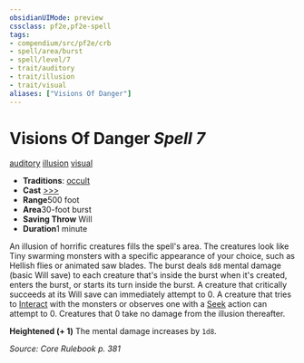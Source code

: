 ```yaml
---
obsidianUIMode: preview
cssclass: pf2e,pf2e-spell
tags:
- compendium/src/pf2e/crb
- spell/area/burst
- spell/level/7
- trait/auditory
- trait/illusion
- trait/visual
aliases: ["Visions Of Danger"]
---
```

# Visions Of Danger *Spell 7*   
[auditory](/rules/traits/auditory.md)  [illusion](/rules/traits/illusion.md)  [visual](/rules/traits/visual.md)  

- **Traditions**: [occult](/rules/traits/occult.md)
- **Cast** [>>>](/rules/core-rulebook/chapter-9-playing-the-game.md#Actions "Three-Action") 
- **Range**500 foot
- **Area**30-foot burst
- **Saving Throw** Will
- **Duration**1 minute

An illusion of horrific creatures fills the spell's area. The creatures look like Tiny swarming monsters with a specific appearance of your choice, such as Hellish flies or animated saw blades. The burst deals `8d8` mental damage (basic Will save) to each creature that's inside the burst when it's created, enters the burst, or starts its turn inside the burst. A creature that critically succeeds at its Will save can immediately attempt to 0. A creature that tries to [Interact](/rules/actions/interact.md) with the monsters or observes one with a [Seek](/rules/actions/seek.md) action can attempt to 0. Creatures that 0 take no damage from the illusion thereafter.

**Heightened (+ 1)** The mental damage increases by `1d8`.

*Source: Core Rulebook p. 381*